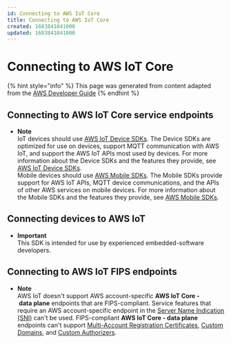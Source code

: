 ```yaml
---
id: Connecting to AWS IoT Core
title: Connecting to AWS IoT Core
created: 1683841041000
updated: 1683841041000
---
```

# Connecting to AWS IoT Core

{% hint style="info" %}
This page was generated from content adapted from the [AWS Developer Guide](https://github.com/awsdocs/aws-iot-docs.git)
{% endhint %}

## Connecting to AWS IoT Core service endpoints

- **Note**  
IoT devices should use [AWS IoT Device SDKs](iot-connect-devices.md#iot-connect-device-sdks)\. The Device SDKs are optimized for use on devices, support MQTT communication with AWS IoT, and support the AWS IoT APIs most used by devices\. For more information about the Device SDKs and the features they provide, see [AWS IoT Device SDKs](iot-connect-devices.md#iot-connect-device-sdks)\.  
Mobile devices should use [AWS Mobile SDKs](#iot-connect-mobile-sdks)\. The Mobile SDKs provide support for AWS IoT APIs, MQTT device communications, and the APIs of other AWS services on mobile devices\. For more information about the Mobile SDKs and the features they provide, see [AWS Mobile SDKs](#iot-connect-mobile-sdks)\.


## Connecting devices to AWS IoT

- **Important**  
This SDK is intended for use by experienced embedded\-software developers\.


## Connecting to AWS IoT FIPS endpoints

- **Note**  
AWS IoT doesn't support AWS account\-specific **AWS IoT Core \- data plane** endpoints that are FIPS\-compliant\. Service features that require an AWS account\-specific endpoint in the [Server Name Indication \(SNI\)](transport-security.md) can't be used\. FIPS\-compliant **AWS IoT Core \- data plane** endpoints can't support [Multi\-Account Registration Certificates](x509-client-certs.md#multiple-account-cert), [Custom Domains](iot-custom-endpoints-configurable-custom.md), and [Custom Authorizers](custom-authentication.md)\.

